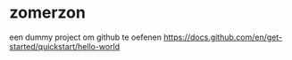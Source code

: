 # zomerzon
een dummy project om github te oefenen
https://docs.github.com/en/get-started/quickstart/hello-world
